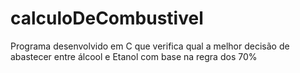 # calculoDeCombustivel
Programa desenvolvido em C que verifica qual a melhor decisão de abastecer entre álcool e Etanol com base na regra dos 70%
